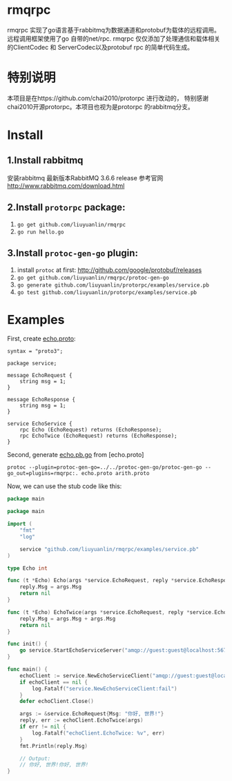 # rmqrpc
rmqrpc 实现了go语言基于rabbitmq为数据通道和protobuf为载体的远程调用。远程调用框架使用了go 自带的net/rpc.   rmqrpc 仅仅添加了处理通信和载体相关的ClientCodec 和 ServerCodec以及protobuf rpc 的简单代码生成。

# 特别说明
本项目是在https://github.com/chai2010/protorpc 进行改动的， 特别感谢chai2010开源protorpc。本项目也视为是protorpc 的rabbitmq分支。

# Install
## 1.Install rabbitmq
安装rabbitmq 最新版本RabbitMQ 3.6.6 release
参考官网 http://www.rabbitmq.com/download.html

## 2.Install `protorpc` package:

1. `go get github.com/liuyuanlin/rmqrpc`
2. `go run hello.go`

## 3.Install `protoc-gen-go` plugin:

1. install `protoc` at first: http://github.com/google/protobuf/releases
2. `go get github.com/liuyuanlin/rmqrpc/protoc-gen-go`
3. `go generate github.com/liuyuanlin/protorpc/examples/service.pb`
4. `go test github.com/liuyuanlin/protorpc/examples/service.pb`



# Examples

First, create [echo.proto](https://github.com/liuyuanlin/rmqrpc/blob/master/examples/service.pb/echo.proto):

```Proto
syntax = "proto3";

package service;

message EchoRequest {
	string msg = 1;
}

message EchoResponse {
	string msg = 1;
}

service EchoService {
	rpc Echo (EchoRequest) returns (EchoResponse);
	rpc EchoTwice (EchoRequest) returns (EchoResponse);
}
```

Second, generate [echo.pb.go](https://github.com/liuyuanlin/rmqrpc/blob/master/examples/service.pb/echo.pb.go) from [echo.proto]

`protoc --plugin=protoc-gen-go=../../protoc-gen-go/protoc-gen-go --go_out=plugins=rmqrpc:. echo.proto arith.proto`


Now, we can use the stub code like this:

```Go
package main

package main

import (
	"fmt"
	"log"

	service "github.com/liuyuanlin/rmqrpc/examples/service.pb"
)

type Echo int

func (t *Echo) Echo(args *service.EchoRequest, reply *service.EchoResponse) error {
	reply.Msg = args.Msg
	return nil
}

func (t *Echo) EchoTwice(args *service.EchoRequest, reply *service.EchoResponse) error {
	reply.Msg = args.Msg + args.Msg
	return nil
}

func init() {
	go service.StartEchoServiceServer("amqp://guest:guest@localhost:5672/", "", "rpc_queue", new(Echo))
}

func main() {
	echoClient := service.NewEchoServiceClient("amqp://guest:guest@localhost:5672/", "", "rpc_queue")
	if echoClient == nil {
		log.Fatalf("service.NewEchoServiceClient:fail")
	}
	defer echoClient.Close()

	args := &service.EchoRequest{Msg: "你好, 世界!"}
	reply, err := echoClient.EchoTwice(args)
	if err != nil {
		log.Fatalf("echoClient.EchoTwice: %v", err)
	}
	fmt.Println(reply.Msg)

	// Output:
	// 你好, 世界!你好, 世界!
}
```
